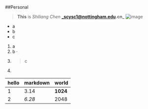 ##Personal
>**This** is _Shiliang Chen_
>**_scysc1@nottingham.edu.cn_**
![image]([../images/liangzai.jpg])
* a 
* b
* c
1. a
2. b ·
3. >c
4. 
|hello|markdown|world|
|---|---|---|
|1|3.14|**1024**|
|2|*6.28*|2048|